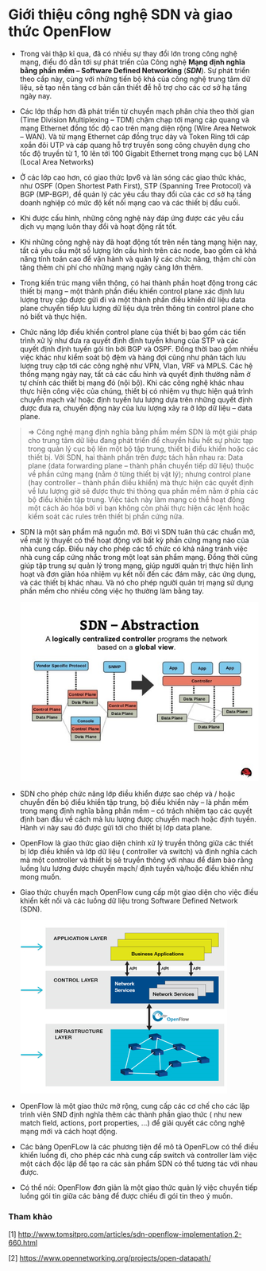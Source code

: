 # Giới thiệu công nghệ SDN và giao thức OpenFlow

- Trong vài thập kỉ qua, đã có nhiều sự thay đổi lớn trong công nghệ mạng, điểu đó dẫn tới sự phát triển của Công nghệ **Mạng định nghĩa bằng phần mềm – Software Defined Networking** (***SDN***). Sự phát triển theo cấp này, cùng với những tiến bộ khá của công nghệ trung tâm dữ liệu, sẽ tạo nền tảng cơ bản cần thiết để hỗ trợ cho các cơ sở hạ tầng ngày nay.

- Các lớp thấp hơn đã phát triển từ chuyển mạch phân chia theo thời gian (Time Division Multiplexing – TDM) chậm chạp tới mạng cáp quang và mạng Ethernet đồng tốc độ cao trên mạng diện rộng (Wire Area Netwok – WAN). Và từ mạng Ethernet cáp đồng trục dày và Token Ring tới cáp xoắn đôi UTP và cáp quang hỗ trợ truyền song công chuyên dụng cho tốc độ truyền từ 1, 10 lên tới 100 Gigabit Ethernet trong mạng cục bộ LAN (Local Area Networks)

- Ở các lớp cao hơn, có giao thức Ipv6 và làn sóng các giao thức khác, như OSPF (Open Shortest Path First), STP (Spanning Tree Protocol) và BGP (MP-BGP), để quản lý các yêu cầu thay đổi của các cơ sở hạ tầng doanh nghiệp có mức độ kết nối mạng cao và các thiết bị đầu cuối.

- Khi được cấu hình, những công nghệ này đáp ứng được các yêu cầu dịch vụ mạng luôn thay đổi và hoạt động rất tốt. 

- Khi những công nghệ này đã hoạt động tốt trên nền tảng mạng hiện nay, tất cả yêu cầu một số lượng lớn cấu hình trên các node, bao gồm cả khả năng tính toán cao để vận hành và quản lý các chức năng, thậm chí còn tăng thêm chi phí cho những mạng ngày càng lớn thêm.

- Trong kiến trúc mạng viễn thông, có hai thành phần hoạt động trong các thiết bị mạng – một thành phần điều khiển control plane xác định lưu lượng truy cập được gửi đi và một thành phần điều khiển dữ liệu data plane chuyển tiếp lưu lượng dữ liệu dựa trên thông tin control plane cho nó biết và thực hiện.

- Chức năng lớp điểu khiển control plane của thiết bị bao gồm các tiến trình xử lý như đưa ra quyết định định tuyến khung của STP và các quyết định định tuyến gói tin bởi BGP và OSPF. Đồng thời bao gồm nhiều việc khác như kiểm soát bộ đệm và hàng đợi cũng như phân tách lưu lượng truy cập tới các công nghệ như VPN, Vlan, VRF và MPLS. Các hệ thống mạng ngày nay, tất cả các cấu hình và quyết định thường nằm ở tự chính các thiết bị mạng đó (nội bộ). Khi các công nghệ khác nhau thực hiện công việc của chúng, thiết bị có nhiệm vụ thực hiện quá trình chuyển mạch và/ hoặc định tuyến lưu lượng dựa trên những quyết định được đưa ra, chuyển động này của lưu lượng xảy ra ở lớp dữ liệu – data plane.

> => Công nghệ mạng định nghĩa bằng phầm mềm SDN là một giải pháp cho trung tâm dữ liệu đang phát triển để chuyển hầu hết sự phức tạp trong quản lý cục bộ lên một bộ tập trung, thiết bị điều khiển hoặc các thiết bị. Với SDN, hai thành phần trên được tách hẳn nhau ra: Data plane (data forwarding plane – thành phần chuyển tiếp dữ liệu) thuộc về phần cứng mạng (nằm ở từng thiết bị vật lý); nhưng control plane (hay controller – thành phần điều khiển) mà thực hiện các quyết định về lưu lượng giờ sẽ được thực thi thông qua phần mềm nằm ở phía các bộ điểu khiển tập trung. Việc tách này làm mạng có thể hoạt động một cách ảo hóa bởi vì bạn không còn phải thực hiện các lệnh hoặc kiểm soát các rules trên thiết bị phần cứng nữa.

- SDN là một sản phẩm mã nguồn mở. Bởi vì SDN tuân thủ các chuẩn mở, về mặt lý thuyết có thể hoạt động với bất kỳ phần cứng mạng nào của nhà cung cấp. Điều này cho phép các tổ chức có khả năng tránh  việc nhà cung cấp cứng nhắc trong một loạt sản phẩm mạng. Đồng thời cũng giúp tập trung sự quản lý trong mạng, giúp người quản trị thực hiện linh hoạt và đơn giản hóa nhiệm vụ kết nối đến các đám mây, các ứng dụng, và các thiết bị khác nhau. Và nó cho phép người quản trị mạng sử dụng phần mềm cho nhiều công việc họ thường làm bằng tay.

    ![img](../images/1.1.png)

- SDN cho phép chức năng lớp điều khiển được sao chép và / hoặc chuyển đến bộ điểu khiển tập trung, bộ điều khiển này – là phần mềm trong mạng định nghĩa bằng phần mềm – có trách nhiệm tạo các quyết định ban đầu về cách mà lưu lượng được chuyển mạch hoặc định tuyến. Hành vi này sau đó được gửi tới cho thiết bị lớp data plane.

- OpenFlow là giao thức giao diện chính xử lý truyền thông giữa các thiết bị lớp điều khiển và lớp dữ liệu ( controller và switch) và định nghĩa cách mà một controller và thiết bị sẽ truyền thông với nhau để đảm bảo rằng luồng lưu lượng được chuyển mạch/ định tuyến và/hoặc điểu khiển như mong muốn. 

- Giao thức chuyển mạch OpenFlow cung cấp một giao diện cho việc điều khiển kết nối và các luồng dữ liệu trong Software Defined Network (SDN). 

    ![img](../images/1.2.png)

- OpenFlow là một giao thức mở rộng, cung cấp các cơ chế cho các lập trình viên SND định nghĩa thêm các thành phần giao thức ( như new match field, actions, port properties, ...) để giải quyết các công nghệ mạng mới và cách hoạt động. 

- Các bảng OpenFLow là các phương tiện để mô tả OpenFLow có thể điều khiển luồng đi, cho phép các nhà cung cấp switch và controller làm việc một cách độc lập để tạo ra các sản phẩm SDN có thể tương tác với nhau được.

- Có thể nói: OpenFlow đơn giản là một giao thức quản lý việc chuyển tiếp luồng gói tin giữa các bảng để được chiều đi gói tin theo ý muốn.

### Tham khảo

[1] http://www.tomsitpro.com/articles/sdn-openflow-implementation,2-660.html 

[2] https://www.opennetworking.org/projects/open-datapath/

